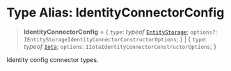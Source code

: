 # Type Alias: IdentityConnectorConfig

> **IdentityConnectorConfig** = \{ `type`: *typeof* [`EntityStorage`](../variables/IdentityConnectorType.md#entitystorage); `options?`: `IEntityStorageIdentityConnectorConstructorOptions`; \} \| \{ `type`: *typeof* [`Iota`](../variables/IdentityConnectorType.md#iota); `options`: `IIotaIdentityConnectorConstructorOptions`; \}

Identity config connector types.
